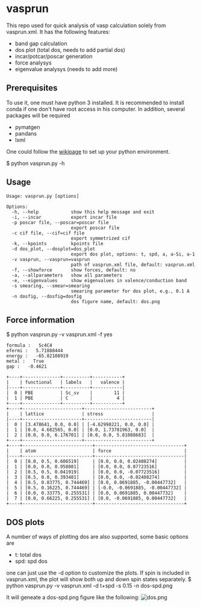 # vasprun
This repo used for quick analysis of vasp calculation solely from vasprun.xml. It has the following features:

- band gap calculation
- dos plot (total dos, needs to add partial dos)
- incar/potcar/poscar generation
- force analysys
- eigenvalue analysys (needs to add more)

## Prerequisites
To use it, one must have python 3 installed. It is recommended to install conda if one don't have root access in his computer.
In addition, several packages will be required
- pymatgen
- pandans
- lxml

One could follow the [wikipage](https://github.com/qzhu2017/CMS/wiki/Python-environment-setup) to set up your python environment.

$ python vasprun.py -h

## Usage
```
Usage: vasprun.py [options]

Options:
  -h, --help            show this help message and exit
  -i, --incar           export incar file
  -p poscar file, --poscar=poscar file
                        export poscar file
  -c cif file, --cif=cif file
                        export symmetrized cif
  -k, --kpoints         kpoints file
  -d dos_plot, --dosplot=dos_plot
                        export dos plot, options: t, spd, a, a-Si, a-1
  -v vasprun, --vasprun=vasprun
                        path of vasprun.xml file, default: vasprun.xml
  -f, --showforce       show forces, default: no
  -a, --allparameters   show all parameters
  -e, --eigenvalues     show eigenvalues in valence/conduction band
  -s smearing, --smear=smearing
                        smearing parameter for dos plot, e.g., 0.1 A
  -n dosfig, --dosfig=dosfig
                        dos figure name, default: dos.png
```
## Force information
$ python vasprun.py -v vasprun.xml -f yes

```
formula :   Sc4C4
efermi :   5.71888444
energy :   -65.82108919
metal :   True
gap :   -0.4621

+----+--------------+----------+-----------+
|    | functional   | labels   |   valence |
|----+--------------+----------+-----------|
|  0 | PBE          | Sc_sv    |        11 |
|  1 | PBE          | C        |         4 |
+----+--------------+----------+-----------+
+----+----------------------+-------------------------+
|    | lattice              | stress                  |
|----+----------------------+-------------------------|
|  0 | [3.478641, 0.0, 0.0] | [-4.62998221, 0.0, 0.0] |
|  1 | [0.0, 4.682565, 0.0] | [0.0, 1.73781963, 0.0]  |
|  2 | [0.0, 0.0, 6.176701] | [0.0, 0.0, 5.81088683]  |
+----+----------------------+-------------------------+
+----+--------------------------+---------------------------------+
|    | atom                     | force                           |
|----+--------------------------+---------------------------------|
|  0 | [0.0, 0.5, 0.606519]     | [0.0, 0.0, 0.02408274]          |
|  1 | [0.0, 0.0, 0.958081]     | [0.0, 0.0, 0.07723516]          |
|  2 | [0.5, 0.5, 0.041919]     | [0.0, 0.0, -0.07723516]         |
|  3 | [0.5, 0.0, 0.393481]     | [0.0, 0.0, -0.02408274]         |
|  4 | [0.5, 0.83775, 0.744469] | [0.0, 0.0691885, -0.00447732]   |
|  5 | [0.5, 0.16225, 0.744469] | [-0.0, -0.0691885, -0.00447732] |
|  6 | [0.0, 0.33775, 0.255531] | [0.0, 0.0691885, 0.00447732]    |
|  7 | [0.0, 0.66225, 0.255531] | [0.0, -0.0691885, 0.00447732]   |
+----+--------------------------+---------------------------------+

```
## DOS plots

A number of ways of plotting dos are also supported, some basic options are

- t: total dos
- spd: spd dos

one can just use the -d option to customize the plots.
If spin is included in vasprun.xml, the plot will show both up and down spin states separately.
$ python vasprun.py -v vasprun.xml -d t+spd -s 0.15 -n dos-spd.png

It will geneate a dos-spd.png figure like the following:
![dos.png](https://github.com/qzhu2017/vasprun/blob/master/images/dos.png)
